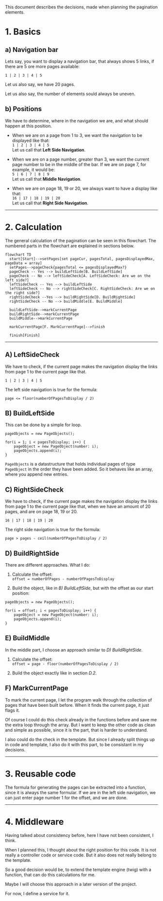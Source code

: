 This document describes the decisions, made when planning the pagination elements.

# 1. Basics

## a) Navigation bar

Lets say, you want to display a navigation bar, that always shows 5 links, if there are 5 ore more pages available:

```1 | 2 | 3 | 4 | 5```

Let us also say, we have 20 pages.

Let us also say, the number of elements sould always be uneven.

## b) Positions

We have to determine, where in the navigation we are, and what should happen at this position.

* When we are on a page from 1 to 3, we want the navigation to be displayed like that:<br />
```1 | 2 | 3 | 4 | 5 ```<br />
Let us call that **Left Side Navigation**.

* When we are on a page number, greater than 3, we want the current page number to be in the middle of the bar. If we are on page 7, for example, it would be:<br />
```5 | 6 | 7 | 8 | 9```<br />
Let us call that **Middle Navigation**.

* When we are on page 18, 19 or 20, we always want to have a display like that:<br />
```16 | 17 | 18 | 19 | 20```<br />
Let us call that **Right Side Navigation**.

---

# 2. Calculation

The general calculation of the pagination can be seen in this flowchart. The numbered parts in the flowchart are explained in sections below.

```mermaid
flowchart TD
  start[Start]-->setPages[set pageCur, pagesTotal, pagesDisplayedMax, pageData = array]
  setPages-->pageCheck{pagesTotal <= pagesDisplayedMax?}
  pageCheck -- Yes --> buildLeftSide[B. BuildLeftSide]
  pageCheck -- No --> leftSideCheck[A. LeftSideCheck: Are we on the left side?]
  leftSideCheck -- Yes --> buildLeftSide
  leftSideCheck -- No --> rightSideCheck[C. RightSideCheck: Are we on the right side?]
  rightSideCheck --Yes --> buildRightSide[D. BuildRightSide]
  rightSideCheck -- No --> buildMiddle[E. BuildMiddle]

  buildLeftSide-->markCurrentPage
  buildRightSide-->markCurrentPage
  buildMiddle-->markCurrentPage

  markCurrentPage[F. MarkCurrentPage]-->finish

  finish[Finish]
```

---

## A) LeftSideCheck

We have to check, if the current page makes the navigation display the links from page 1 to the current page like that.

```1 | 2 | 3 | 4 | 5```

The left side navigation is true for the formula:

```page <= floor(numberOfPagesToDisplay / 2)```

## B) BuildLeftSide

This can be done by a simple for loop.

```
pageObjects = new PageObjects();

for(i = 1; i < pagesToDisplay; i++) {
    pageObject = new PageObject(number: i);
    pageObjects.append(i);
}
```

```PageObjects``` is a datastructure that holds individual pages of type ```PageObject``` in the order they have been added. So it behaves like an array, where you append new entries.

## C) RightSideCheck

We have to check, if the current page makes the navigation display the links from page 1 to the current page like that, when we have an amount of 20 pages, and are on page 18, 19 or  20.

```16 | 17 | 18 | 19 | 20```

The right side navigation is true for the formula:

```page > pages - ceil(numberOfPagesToDisplay / 2)```

## D) BuildRightSide

There are different approaches. What I do:

1. Calculate the offset:<br />
```offset = numberOfPages - numberOfPagesToDisplay```

2. Build the object, like in *B) BuildLeftSide*, but with the offset as our start position:

```
pageObjects = new PageObjects();

for(i = offset; i < pagesToDisplay; i++) {
    pageObject = new PageObject(number: i);
    pageObjects.append(i);
}
```

## E) BuildMiddle

In the middle part, I choose an approach similar to *D) BuildRightSide*.

1. Calculate the offset:<br />
```offset = page - floor(numberOfPagesToDisplay / 2)```

2. Build the object exactly like in section *D.2*.

## F) MarkCurrentPage

To mark the current page, I let the program walk through the collection of pages that have been built before. When it finds the current page, it just flags it.

Of course I could do this check already in the functions before and save me the extra loop through the array. But I want to keep the other code as clean and simple as possible, since it is the part, that is harder to understand.

I also could do the check in the template. But since I already split things up in code and template, I also do it with this part, to be consistant in my decisions.

---

# 3. Reusable code

The formula for generating the pages can be extracted into a function, since it is always the same formular. If we are in the left side navigation, we can just enter page number 1 for the offset, and we are done.

---

# 4. Middleware

Having talked about consistency before, here I have not been consistent, I think.

When I planned this, I thought about the right position for this code. It is not really a controller code or service code. But it also does not really belong to the template.

So a good decision would be, to extend the template engine (twig) with a function, that can do this calculations for me.

Maybe I will choose this approach in a later version of the project.

For now, I define a service for it.